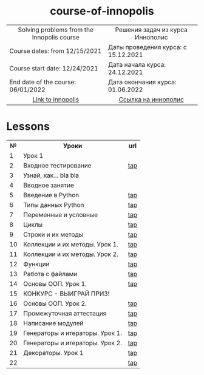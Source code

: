 <h1 align="center">course-of-innopolis</h1>

<table align="center" border="0">
  <tr>
    <td align="center">Solving problems from the Innopolis course</td><td align="center">Решения задач из курса Иннополис</td>
  </tr>
  <tr>
    <td>Course dates: from 12/15/2021</td><td>Даты проведения курса: с 15.12.2021</td>
  </tr>
  <tr>
    <td>Course start date: 12/24/2021</td><td>Дата начала курса: 24.12.2021</td>
  </tr>
  <tr>
    <td>End date of the course: 06/01/2022</td><td>Дата окончания курса: 01.06.2022</td>
  </tr>
  <tr>
    <td align="center"><a href="https://learn.innopolis.university/Students/Trainings">Link to innopolis</a></td><td align="center"><a href="https://learn.innopolis.university/Students/Trainings">Cсылка на иннополис</a></td>
  </tr>
</table>


# Lessons
<table>
  <tr>
    <th>№</th><th>Уроки</th><th>url</th>
  </tr>

  <tr>
    <td>1</td><td>Урок 1</td> 
  </tr>

  <tr>
    <td>2</td><td>Входное тестирование</td> <td><a href="">tap</a></td>
  </tr>

  <tr>
    <td>3</td><td>Узнай, как... bla bla</td>
  </tr>
  
  <tr>
    <td>4</td><td>Вводное занятие</td>
  </tr>
  
  <tr>
    <td>5</td><td>Введение в Python</td> <td><a href="">tap</a></td>
  </tr>

  <tr>
    <td>6</td><td>Типы данных Python</td> <td><a href="">tap</a></td>
  </tr>

  <tr>
    <td>7</td><td>Переменные и условные</td> <td><a href="">tap</a></td>
  </tr>
  
  <tr>
    <td>8</td><td>Циклы</td> <td><a href="">tap</a></td>
  </tr>
  
  <tr>
    <td>9</td><td>Строки и их методы</td> <td><a href="">tap</a></td>
  </tr>

  <tr>
    <td>10</td><td>Коллекции и их методы. Урок 1.</td> <td><a href="">tap</a></td>
  </tr>
  
  <tr>
    <td>11</td><td>Коллекции и их методы. Урок 2.</td> <td><a href="">tap</a></td>
  </tr>

  <tr>
    <td>12</td><td>Функции</td> <td><a href="">tap</a></td>
  </tr>

  <tr>
    <td>13</td><td>Работа с файлами</td> <td><a href="">tap</a></td>
  </tr>
  
  <tr>
    <td>14</td><td>Основы ООП. Урок 1.</td> <td><a href="">tap</a></td>
  </tr>
  
  <tr>
    <td>15</td><td>КОНКУРС - ВЫИГРАЙ ПРИЗ!</td>
  </tr>

  <tr>
    <td>16</td><td>Основы ООП. Урок 2.</td> <td><a href="">tap</a></td>
  </tr>

  <tr>
    <td>17</td><td>Промежуточная аттестация</td> <td><a href="">tap</a></td>
  </tr>
  
  <tr>
    <td>18</td><td>Написание модулей</td> <td><a href="">tap</a></td>
  </tr>
  
  <tr>
    <td>19</td><td>Генераторы и итераторы. Урок 1.</td> <td><a href="">tap</a></td>
  </tr>

  <tr>
    <td>20</td><td>Генераторы и итераторы. Урок 2.</td> <td><a href="">tap</a></td>
  </tr>
  
  <tr>
    <td>21</td><td>Декораторы. Урок 1</td> <td><a href="">tap</a></td>
  </tr>

  <tr>
    <td>22</td><td></td> <td><a href="">tap</a></td>
  </tr>
  
</table>
